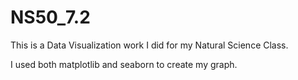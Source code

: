 # NS50_7.2

This is a Data Visualization work I did for my Natural Science Class.

I used both matplotlib and seaborn to create my graph.
